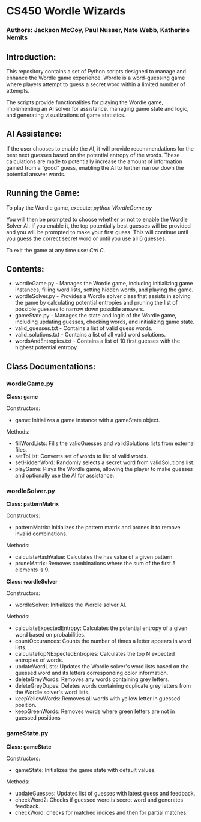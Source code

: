 # CS450 Wordle Wizards

### Authors: Jackson McCoy, Paul Nusser, Nate Webb, Katherine Nemits

## Introduction:

This repository contains a set of Python scripts designed to manage and enhance the Wordle game experience. Wordle is a word-guessing game where players attempt to guess a secret word within a limited number of attempts.

The scripts provide functionalities for playing the Wordle game, implementing an AI solver for assistance, managing game state and logic, and generating visualizations of game statistics.

## AI Assistance:

If the user chooses to enable the AI, it will provide recommendations for the best next guesses based on the potential entropy of the words. These calculations are made to potentially increase the amount of information gained from a “good” guess, enabling the AI to further narrow down the potential answer words.

## Running the Game:

To play the Wordle game, execute: *python WordleGame.py*

You will then be prompted to choose whether or not to enable the Wordle Solver AI. If you enable it, the top potentially best guesses will be provided and you will be prompted to make your first guess. This will continue until you guess the correct secret word or until you use all 6 guesses.

To exit the game at any time use: *Ctrl C*.

## Contents:

- wordleGame.py - Manages the Wordle game, including initializing game instances, filling word lists, setting hidden words, and playing the game.
- wordleSolver.py - Provides a Wordle solver class that assists in solving the game by calculating potential entropies and pruning the list of possible guesses to narrow down possible answers.
- gameState.py - Manages the state and logic of the Wordle game, including updating guesses, checking words, and initializing game state.
- valid_guesses.txt - Contains a list of valid guess words.
- valid_solutions.txt - Contains a list of all valid word solutions.
- wordsAndEntropies.txt - Contains a list of 10 first guesses with the highest potential entropy.

## Class Documentations:

### wordleGame.py

**Class: game**

Constructors:
- game: Initializes a game instance with a gameState object.

Methods:
- fillWordLists: Fills the validGuesses and validSolutions lists from external files.
- setToList: Converts set of words to list of valid words.
- setHiddenWord: Randomly selects a secret word from validSolutions list.
- playGame: Plays the Wordle game, allowing the player to make guesses and optionally use the AI for assistance.

### wordleSolver.py

**Class: patternMatrix**

Constructors:
- patternMatrix:  Initializes the pattern matrix and prones it to remove invalid combinations.

Methods:
- calculateHashValue: Calculates the has value of a given pattern.
- pruneMatrix: Removes combinations where the sum of the first 5 elements is 9.

**Class: wordleSolver**

Constructors:
- wordleSolver: Initializes the Wordle solver AI.

Methods:
- calculateExpectedEntropy: Calculates the potential entropy of a given word based on probabilities.
- countOccurances: Counts the number of times a letter appears in word lists.
- calculateTopNExpectedEntropies: Calculates the top N expected entropies of words.
- updateWordLists: Updates the Wordle solver's word lists based on the guessed word and its letters corresponding color information.
- deleteGreyWords: Removes any words containing grey letters.
- deleteGreyDupes: Deletes words containing duplicate grey letters from the Wordle solver's word lists.
- keepYellowWords: Removes all words with yellow letter in guessed position.
- keepGreenWords: Removes words where green letters are not in guessed positions

### gameState.py

**Class: gameState**

Constructors:
- gameState: Initializes the game state with default values.

Methods:
- updateGuesses: Updates list of guesses with latest guess and feedback.
- checkWord2: Checks if guessed word is secret word and generates feedback.
- checkWord: checks for matched indices and then for partial matches.
